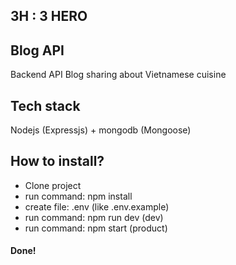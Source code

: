 ## 3H : 3 HERO 
## Blog API
Backend API Blog sharing about Vietnamese cuisine
## Tech stack
Nodejs (Expressjs) + mongodb (Mongoose)

## How to install?
- Clone project
- run command: npm install
- create file: .env (like .env.example)
- run command: npm run dev (dev)
- run command: npm start (product)
#### Done!
